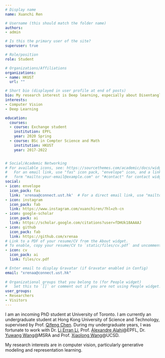 ```yaml
---
# Display name
name: Xuanchi Ren

# Username (this should match the folder name)
authors:
- admin

# Is this the primary user of the site?
superuser: true

# Role/position
role: Student

# Organizations/Affiliations
organizations:
- name: HKUST
  url: ""

# Short bio (displayed in user profile at end of posts)
bio: My research interest is Deep learning, especially about Disentanglement and Generative Model.
interests:
- Computer Vision
- Deep Learning

education:
  courses:
  - course: Exchange student
    institution: EPFL
    year: 2020 Spring
  - course: BSc in Compter Science and Math
    institution: HKUST
    year: 2017-2022


# Social/Academic Networking
# For available icons, see: https://sourcethemes.com/academic/docs/widgets/#icons
#   For an email link, use "fas" icon pack, "envelope" icon, and a link in the
#   form "mailto:your-email@example.com" or "#contact" for contact widget.
social:
- icon: envelope
  icon_pack: fas
  link: 'xrenaa@connect.ust.hk'  # For a direct email link, use "mailto:test@example.org".
- icon: instagram
  icon_pack: fab
  link: https://www.instagram.com/xuanchiren/?hl=zh-cn
- icon: google-scholar
  icon_pack: ai
  link: https://scholar.google.com/citations?user=fDHUk18AAAAJ
- icon: github
  icon_pack: fab
  link: https://github.com/xrenaa
# Link to a PDF of your resume/CV from the About widget.
# To enable, copy your resume/CV to `static/files/cv.pdf` and uncomment the lines below.  
- icon: cv
  icon_pack: ai
  link: files/cv.pdf

# Enter email to display Gravatar (if Gravatar enabled in Config)
email: "xrenaa@connect.ust.hk"
  
# Organizational groups that you belong to (for People widget)
#   Set this to `[]` or comment out if you are not using People widget.  
user_groups:
- Researchers
- Visitors
---
```


I am an incoming PhD student at University of Toronto. I am currently an undergraduate student at Hong Kong University of Science and Technology, supervised by Prof. [Qifeng Chen](https://cqf.io/). During my undergraduate years, I was fortunate to work with Dr. [Li Erran Li](http://www.cs.columbia.edu/~lierranli/), Prof. [Alexandre Alahi](https://people.epfl.ch/alexandre.alahi?lang=en)@EPFL, Dr. [Yuwang Wang](https://www.microsoft.com/en-us/research/people/yuwwan/)@MSRA and Prof. [Xiaolong Wang](https://xiaolonw.github.io/)@UCSD. 

My research interests are in computer vision, particularly generative modeling and representation learning.

